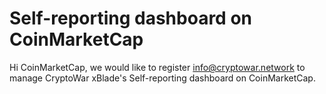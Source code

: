 # Self-reporting dashboard on CoinMarketCap

Hi CoinMarketCap, we would like to register info@cryptowar.network to manage CryptoWar xBlade's Self-reporting dashboard on CoinMarketCap.
